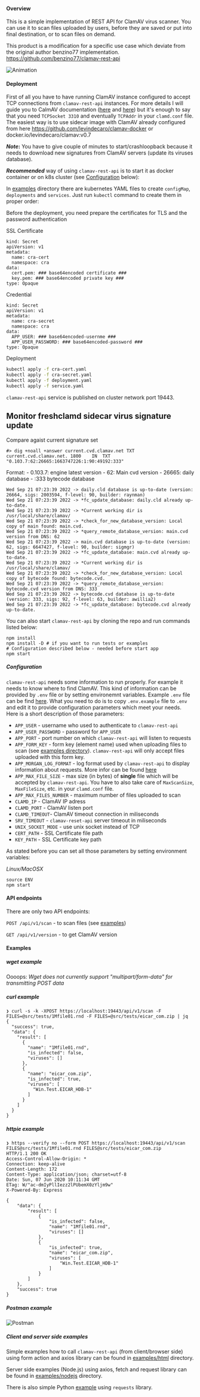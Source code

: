 #### Overview

This is a simple implementation of REST API for ClamAV virus scanner. You can use it to scan files uploaded by users, before they are saved or put into final destination, or to scan files on demand. 

This product is a modification for a specific use case which deviate from the original author benzino77 implementation.
https://github.com/benzino77/clamav-rest-api


![Animation](./docs/images/animation.gif)

####  Deployment

First of all you have to have running ClamAV instance configured to accept TCP connections from `clamav-rest-api` instances. For more details I will guide you to CalmAV documentation ([here](https://blog.clamav.net/2016/06/regarding-use-of-clamav-daemons-tcp.html) and [here](https://www.clamav.net/documents/configuration#clamdconf)) but it's enough to say that you need `TCPSocket 3310` and eventually `TCPAddr` in your `clamd.conf` file. The easiest way is to use sidecar image with ClamAV already configured from here https://github.com/levindecaro/clamav-docker or docker.io/levindecaro/clamav:v0.7

**_Note_:**
You have to give couple of minutes to start/crashloopback because it needs to download new signatures from ClamAV servers (update its viruses database).

**_Recommended_** way of using `clamav-rest-api` is to start it as docker container or on k8s cluster (see [Configuration](#Configuration) below):

In [examples](./examples/k8s) directory there are kubernetes YAML files to create `configMap`, `deployments` and `services`. Just run `kubectl` command to create them in proper order:

Before the deployment, you need prepare the certificates for TLS and the password authentication

SSL Certificate
```
kind: Secret
apiVersion: v1
metadata:
  name: cra-cert
  namespace: cra
data:
  cert.pem: ### base64encoded certificate ###
  key.pem: ### base64encoded private key ###
type: Opaque
```

Credential
```
kind: Secret
apiVersion: v1
metadata:
  name: cra-secret
  namespace: cra
data:
  APP_USER: ### base64encoded-usernme ###
  APP_USER_PASSWORD: ### base64encoded-password ###
type: Opaque
```

Deployment
```bash
kubectl apply -f cra-cert.yaml
kubectl apply -f cra-secret.yaml
kubectl apply -f deployment.yaml
kubectl apply -f service.yaml
```

`clamav-rest-api` service is published on cluster network  port 19443.



## Monitor freshclamd sidecar virus signature update

Compare agaist current signature set
```
#> dig +noall +answer current.cvd.clamav.net TXT
current.cvd.clamav.net.	1800	IN	TXT	"0.103.7:62:26665:1663747226:1:90:49192:333"
``` 

Format: - 0.103.7: engine latest version
        - 62:      Main cvd version
        - 26665:   daily database
        - :333     bytecode database      


```
Wed Sep 21 07:23:39 2022 -> daily.cld database is up-to-date (version: 26664, sigs: 2003594, f-level: 90, builder: raynman)
Wed Sep 21 07:23:39 2022 -> *fc_update_database: daily.cld already up-to-date.
Wed Sep 21 07:23:39 2022 -> *Current working dir is /usr/local/share/clamav/
Wed Sep 21 07:23:39 2022 -> *check_for_new_database_version: Local copy of main found: main.cvd.
Wed Sep 21 07:23:39 2022 -> *query_remote_database_version: main.cvd version from DNS: 62
Wed Sep 21 07:23:39 2022 -> main.cvd database is up-to-date (version: 62, sigs: 6647427, f-level: 90, builder: sigmgr)
Wed Sep 21 07:23:39 2022 -> *fc_update_database: main.cvd already up-to-date.
Wed Sep 21 07:23:39 2022 -> *Current working dir is /usr/local/share/clamav/
Wed Sep 21 07:23:39 2022 -> *check_for_new_database_version: Local copy of bytecode found: bytecode.cvd.
Wed Sep 21 07:23:39 2022 -> *query_remote_database_version: bytecode.cvd version from DNS: 333
Wed Sep 21 07:23:39 2022 -> bytecode.cvd database is up-to-date (version: 333, sigs: 92, f-level: 63, builder: awillia2)
Wed Sep 21 07:23:39 2022 -> *fc_update_database: bytecode.cvd already up-to-date.
```

You can also start `clamav-rest-api` by cloning the repo and run commands listed below:

```
npm install
npm install -D # if you want to run tests or examples
# Configuration described below - needed before start app
npm start
```


##### Configuration

`clamav-rest-api` needs some information to run properly. For example it needs to know where to find ClamAV. This kind of information can be provided by `.env` file or by setting environemnt variables. Example `.env` file can be find [here](./.env.example). What you need to do is to copy `.env.example` file to `.env` and edit it to provide configuration parameters which meet your needs.
Here is a short description of those parameters:

- `APP_USER` - username who used to authenticate to `clamav-rest-api`
- `APP_USER_PASSWORD` - password for `APP_USER`
- `APP_PORT` - port number on which `clamav-rest-api` will listen to requests
- `APP_FORM_KEY` - form key (element name) used when uploading files to scan (see [examples directory](examples/)). `clamav-rest-api` will only accept files uploaded with this form key.
- `APP_MORGAN_LOG_FORMAT` - log format used by `clamav-rest-api` to display information about requests. More infor can be found [here](https://github.com/expressjs/morgan#predefined-formats)
- `APP_MAX_FILE_SIZE` - max size (in bytes) of **single** file which will be accepted by `clamav-rest-api`. You have to also take care of `MaxScanSize`, `MaxFileSize`, etc. in your `clamd.conf` file.
- `APP_MAX_FILES_NUMBER` - maximum number of files uploaded to scan
- `CLAMD_IP` - ClamAV IP adress
- `CLAMD_PORT` - ClamAV listen port
- `CLAMD_TIMEOUT`- ClamAV timeout connection in miliseconds
- `SRV_TIMEOUT` - `clamav-reset-api` server timeout in miliseconds
- `UNIX_SOCKET_MODE` - use unix socket instead of TCP
- `CERT_PATH` - SSL Certificate file path
- `KEY_PATH` - SSL Certificate key path

As stated before you can set all those parameters by setting environment variables:

_Linux/MacOSX_

```
source ENV
npm start
```


#### API endpoints

There are only two API endpoints:

`POST /api/v1/scan` - to scan files (see [examples](#Examples))

`GET /api/v1/version` - to get ClamAV version

#### Examples

##### wget example

Oooops: _Wget does not currently support "multipart/form-data" for transmitting POST data_

##### curl example

```
❯ curl -s -k -XPOST https://localhost:19443/api/v1/scan -F FILES=@src/tests/1Mfile01.rnd -F FILES=@src/tests/eicar_com.zip | jq
{
  "success": true,
  "data": {
    "result": [
      {
        "name": "1Mfile01.rnd",
        "is_infected": false,
        "viruses": []
      },
      {
        "name": "eicar_com.zip",
        "is_infected": true,
        "viruses": [
          "Win.Test.EICAR_HDB-1"
        ]
      }
    ]
  }
}
```

##### httpie example

```
❯ https --verify no --form POST https://localhost:19443/api/v1/scan FILES@src/tests/1Mfile01.rnd FILES@src/tests/eicar_com.zip
HTTP/1.1 200 OK
Access-Control-Allow-Origin: *
Connection: keep-alive
Content-Length: 172
Content-Type: application/json; charset=utf-8
Date: Sun, 07 Jun 2020 10:11:34 GMT
ETag: W/"ac-dmIyPllIezz2lPUbemX0zYljm9w"
X-Powered-By: Express

{
    "data": {
        "result": [
            {
                "is_infected": false,
                "name": "1Mfile01.rnd",
                "viruses": []
            },
            {
                "is_infected": true,
                "name": "eicar_com.zip",
                "viruses": [
                    "Win.Test.EICAR_HDB-1"
                ]
            }
        ]
    },
    "success": true
}
```

##### Postman example

![Postman](./docs/images/Postman.png)

##### Client and server side examples

Simple examples how to call `clamav-rest-api` (from client/browser side) using form action and axios library can be found in [examples/html](./examples/html) directory.

Server side examples (Node.js) using axios, fetch and request library can be found in [examples/nodejs](./examples/nodejs) directory.

There is also simple Python [example](./examples/python) using `requests` library.
